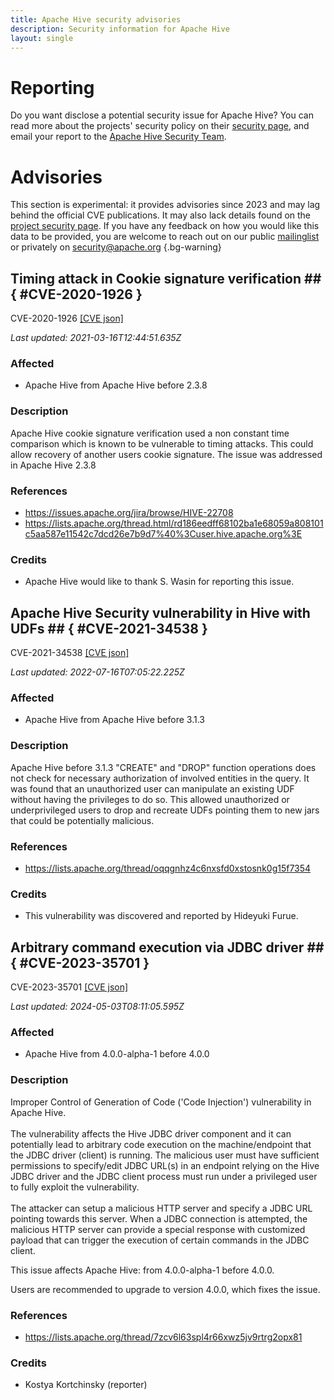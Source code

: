 ```yaml
---
title: Apache Hive security advisories
description: Security information for Apache Hive
layout: single
---
```


# Reporting

Do you want disclose a potential security issue for Apache Hive? You can read more about the projects' security policy on their [security page](https://hive.apache.org/mailing_lists.html), and email your report to the [Apache Hive Security Team](mailto:security@hive.apache.org).

# Advisories

This section is experimental: it provides advisories since 2023 and may lag behind the official CVE publications. It may also lack details found on the [project security page](https://hive.apache.org/mailing_lists.html). If you have any feedback on how you would like this data to be provided, you are welcome to reach out on our public [mailinglist](/mailinglist) or privately on [security@apache.org](mailto:security@apache.org)
{.bg-warning}

## Timing attack in Cookie signature verification ## { #CVE-2020-1926 }

CVE-2020-1926 [\[CVE json\]](./CVE-2020-1926.cve.json)

_Last updated: 2021-03-16T12:44:51.635Z_

### Affected

* Apache Hive from Apache Hive before 2.3.8


### Description

Apache Hive cookie signature verification used a non constant time comparison which is known to be vulnerable to timing attacks. This could allow recovery of another users cookie signature. The issue was addressed in Apache Hive 2.3.8

### References
* https://issues.apache.org/jira/browse/HIVE-22708
* https://lists.apache.org/thread.html/rd186eedff68102ba1e68059a808101c5aa587e11542c7dcd26e7b9d7%40%3Cuser.hive.apache.org%3E


### Credits
* Apache Hive would like to thank S. Wasin for reporting this issue.


## Apache Hive Security vulnerability in Hive with UDFs ## { #CVE-2021-34538 }

CVE-2021-34538 [\[CVE json\]](./CVE-2021-34538.cve.json)

_Last updated: 2022-07-16T07:05:22.225Z_

### Affected

* Apache Hive from Apache Hive before 3.1.3


### Description

Apache Hive before 3.1.3 "CREATE" and "DROP" function operations does not check for necessary authorization of involved entities in the query. It was found that an unauthorized user can manipulate an existing UDF without having the privileges to do so. This allowed unauthorized or underprivileged users to drop and recreate UDFs pointing them to new jars that could be potentially malicious.

### References
* https://lists.apache.org/thread/oqqgnhz4c6nxsfd0xstosnk0g15f7354


### Credits
* This vulnerability was discovered and reported by Hideyuki Furue.


## Arbitrary command execution via JDBC driver ## { #CVE-2023-35701 }

CVE-2023-35701 [\[CVE json\]](./CVE-2023-35701.cve.json)

_Last updated: 2024-05-03T08:11:05.595Z_

### Affected

* Apache Hive from 4.0.0-alpha-1 before 4.0.0


### Description

Improper Control of Generation of Code ('Code Injection') vulnerability in Apache Hive.<br><br>The vulnerability affects the Hive JDBC driver component and it can potentially lead to arbitrary code execution on the machine/endpoint that the JDBC driver (client) is running. The malicious user must have sufficient permissions to specify/edit JDBC URL(s) in an endpoint relying on the Hive JDBC driver and the JDBC client process must run under a privileged user to fully exploit the vulnerability.&nbsp;<br><br>The attacker can setup a malicious HTTP server and specify a JDBC URL pointing towards this server. When a JDBC connection is attempted, the malicious HTTP server can provide a special response with customized payload that can trigger the execution of certain commands in the JDBC client.<p>This issue affects Apache Hive: from 4.0.0-alpha-1 before 4.0.0.</p><p>Users are recommended to upgrade to version 4.0.0, which fixes the issue.</p>

### References
* https://lists.apache.org/thread/7zcv6l63spl4r66xwz5jv9rtrg2opx81


### Credits
* Kostya Kortchinsky (reporter)
